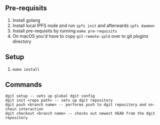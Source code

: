 ## Pre-requisits

1. Install golang
2. Install local IPFS node and run `ipfs init` and afterwards `ipfs daemon`
3. Install pre-requisits by running `make pre-requisits`
4. On macOS you'd have to copy `git-remote-ipld` over to git plugins directory

## Setup

1. `make install`

## Commands

```
dgit setup -- sets up global dgit config
dgit init <repo path> -- sets up dgit repository
dgit push <branch name> -- performs push to dgit repository and on-chain interaction
dgit checkout <branch name> -- checks out newest HEAD from the dgit repository
```
